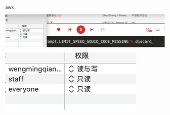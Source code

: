 awk



![image-20201121194523427](../assets/awk.assets/image-20201121194523427.png)





![image-20201121194537430](../assets/awk.assets/image-20201121194537430.png)
